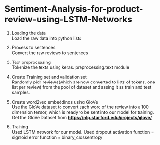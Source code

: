 # Sentiment-Analysis-for-product-review-using-LSTM-Networks

1) Loading the data <br/>
  Load the raw data into python lists  
  
2) Process to sentences <br/>
  Convert the raw reviews to sentences  
  
3) Text preprocessing  <br/>
  Tokenize the texts using keras. preprocessing.text module  
  
4) Create Training set and validation set  <br/>
  Randomly pick reviews(which are now converted to lists of tokens. one list per review) from the pool of dataset and assing it as train 
  and test samples.  
  
5) Create word2vec embeddings using GloVe  <br/>
  Use the GloVe dataset to convert each word of the review into a 100 dimension tensor, which is ready to be sent into our model for 
  training.  Get the GloVe Dataset from <b> https://nlp.stanford.edu/projects/glove/ </b>
  
6) Training  <br/>
  Used LSTM network for our model. Used 
  dropout activation function = sigmoid 
  error function =  binary_crossentropy
